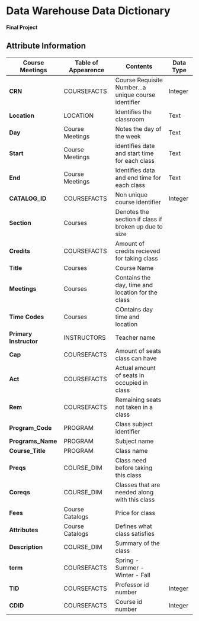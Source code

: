# Data Warehouse Data Dictionary
__Final Project__


## Attribute Information
| Course Meetings |Table of Appearence | Contents | Data Type |
|-----------------|---------------------|----------|----------|
|**CRN**|COURSEFACTS|Course Requisite Number...a unique course identifier| Integer|
|**Location**|LOCATION| Identifies the classroom | Text |
|**Day**|Course Meetings|Notes the day of the week | Text|
|**Start**|Course Meetings| identifies date and start time for each class |Text|
|**End**|Course Meetings| Identifies data and end time for each class | Text |
|**CATALOG_ID**|COURSEFACTS| Non unique course identifier | Integer | Text |
|**Section**|Courses| Denotes the section if class if broken up due to size |
|**Credits**|COURSEFACTS| Amount of credits recieved for taking class |
|**Title**|Courses| Course Name|
|**Meetings**|Courses| Contains the day, time and location for the class|
|**Time Codes**|Courses| COntains day time and location|
|**Primary Instructor**|INSTRUCTORS |Teacher name|
|**Cap**|COURSEFACTS|Amount of seats class can have|
|**Act**|COURSEFACTS|Actual amount of seats in occupied in class|
|**Rem**|COURSEFACTS|Remaining seats not taken in a class|
|**Program_Code**|PROGRAM| Class subject identifier|
|**Programs_Name**|PROGRAM|Subject name |
|**Course_Title**|PROGRAM| Class name |
|**Preqs**|COURSE_DIM| Class need before taking this class |
|**Coreqs**|COURSE_DIM| Classes that are needed along with this class |
|**Fees**|Course Catalogs| Price for class |
|**Attributes**|Course Catalogs| Defines what class satisfies |
|**Description**|COURSE_DIM| Summary of the class |
|**term**|COURSEFACTS|Spring - Summer - Winter - Fall|
|**TID**|COURSEFACTS|Professor id number|Integer|
|**CDID**|COURSEFACTS|Course id number|Integer|



